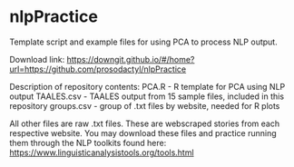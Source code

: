 # nlpPractice

Template script and example files for using PCA to process NLP output. 

Download link: https://downgit.github.io/#/home?url=https://github.com/prosodactyl/nlpPractice

Description of repository contents:
PCA.R - R template for PCA using NLP output
TAALES.csv - TAALES output from 15 sample files, included in this repository
groups.csv - group of .txt files by website, needed for R plots

All other files are raw .txt files. These are webscraped stories from each respective website. You may download these files and practice running them through the NLP toolkits found here: https://www.linguisticanalysistools.org/tools.html
